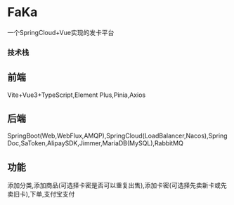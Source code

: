 # FaKa

一个SpringCloud+Vue实现的发卡平台

### 技术栈

## 前端

Vite+Vue3+TypeScript,Element Plus,Pinia,Axios

## 后端

SpringBoot(Web,WebFlux,AMQP),SpringCloud(LoadBalancer,Nacos),SpringDoc,SaToken,AlipaySDK,Jimmer,MariaDB(MySQL),RabbitMQ

## 功能
添加分类,添加商品(可选择卡密是否可以重复出售),添加卡密(可选择先卖新卡或先卖旧卡),下单,支付宝支付